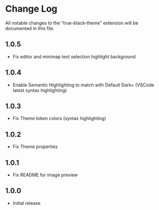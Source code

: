 # Change Log

All notable changes to the "true-black-theme" extension will be documented in this file.

## 1.0.5

- Fix editor and minimap text selection highlight background

## 1.0.4

- Enable Semantic Highlighting to match with Default Dark+ (VSCode latest syntax highlighting)

## 1.0.3

- Fix Theme token colors (syntax highlighting)

## 1.0.2

- Fix Theme properties

## 1.0.1

- Fix README for image preview

## 1.0.0

- Initial release
